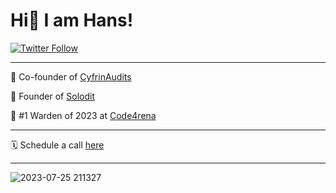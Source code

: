 # Hi👋 I am Hans!

[![Twitter Follow](https://img.shields.io/twitter/follow/hansfriese?style=social)](https://www.twitter.com/hansfriese)

---
💼 Co-founder of [CyfrinAudits](https://www.cyfrin.io/)

💼 Founder of [Solodit](https://solodit.xyz)

🥇 #1 Warden of 2023 at [Code4rena](https://code4rena.com/@hansfriese)

--- 

🗓️ Schedule a call [here](https://calendly.com/hans-xe4/introductory-call)

---
![2023-07-25 211327](https://github.com/hansfriese/hansfriese/assets/45533148/053aff0d-d438-4ce4-a899-296597924ccf)
